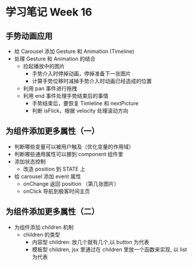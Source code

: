 # 学习笔记 Week 16

## 手势动画应用

* 给 Carousel 添加 Gesture 和 Animation (Timeline)
* 处理 Gesture 和 Animation 的结合
  * 捡起播放中的图片
    * 手势介入时停掉动画，停掉准备下一张图片
    * 计算手势位移时减掉手势介入时动画已经造成的位置
  * 利用 pan 事件进行拖拽
  * 利用 end 事件处理手势结束后的事情
    * 手势结束后，要恢复 Timleline 和 nextPicture
    * 判断 isFlick，根据 velocity 处理滚动方向

## 为组件添加更多属性（一）

* 判断哪些变量可以被用户触及（优化变量的作用域）
* 判断哪些通用属性可以挪到 component 组件里
* 添加状态控制
  * 改造 position 到 STATE 上
* 给 carousel 添加 event 属性
  * onChange 返回 position （第几张图片）
  * onClick 导航到极客时间主页

## 为组件添加更多属性（二）

* 为组件添加 children 机制
  * children 的类型
    * 内容型 children: 放几个就有几个,以 button 为代表
    * 模板型 children, jsx 里通过在 children 里放一个函数来实现, 以 list 为代表